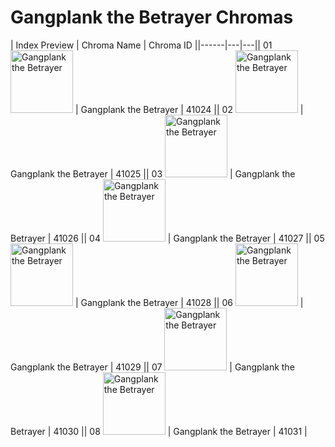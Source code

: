 # Gangplank the Betrayer Chromas

| Index  Preview | Chroma Name | Chroma ID ||------|---|---|| 01  <img src='https://raw.communitydragon.org/latest/plugins/rcp-be-lol-game-data/global/default/v1/champion-chroma-images/41/41024.png' alt='Gangplank the Betrayer' width='100'> | Gangplank the Betrayer | 41024 || 02  <img src='https://raw.communitydragon.org/latest/plugins/rcp-be-lol-game-data/global/default/v1/champion-chroma-images/41/41025.png' alt='Gangplank the Betrayer' width='100'> | Gangplank the Betrayer | 41025 || 03  <img src='https://raw.communitydragon.org/latest/plugins/rcp-be-lol-game-data/global/default/v1/champion-chroma-images/41/41026.png' alt='Gangplank the Betrayer' width='100'> | Gangplank the Betrayer | 41026 || 04  <img src='https://raw.communitydragon.org/latest/plugins/rcp-be-lol-game-data/global/default/v1/champion-chroma-images/41/41027.png' alt='Gangplank the Betrayer' width='100'> | Gangplank the Betrayer | 41027 || 05  <img src='https://raw.communitydragon.org/latest/plugins/rcp-be-lol-game-data/global/default/v1/champion-chroma-images/41/41028.png' alt='Gangplank the Betrayer' width='100'> | Gangplank the Betrayer | 41028 || 06  <img src='https://raw.communitydragon.org/latest/plugins/rcp-be-lol-game-data/global/default/v1/champion-chroma-images/41/41029.png' alt='Gangplank the Betrayer' width='100'> | Gangplank the Betrayer | 41029 || 07  <img src='https://raw.communitydragon.org/latest/plugins/rcp-be-lol-game-data/global/default/v1/champion-chroma-images/41/41030.png' alt='Gangplank the Betrayer' width='100'> | Gangplank the Betrayer | 41030 || 08  <img src='https://raw.communitydragon.org/latest/plugins/rcp-be-lol-game-data/global/default/v1/champion-chroma-images/41/41031.png' alt='Gangplank the Betrayer' width='100'> | Gangplank the Betrayer | 41031 |